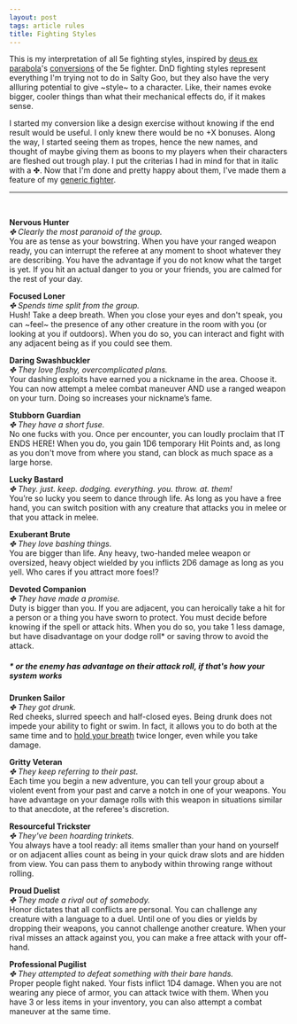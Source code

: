 ```yaml
---
layout: post
tags: article rules
title: Fighting Styles
---
```


This is my interpretation of all 5e fighting styles, inspired by [deus ex parabola](https://as-they-must.blogspot.com)'s [conversions](https://as-they-must.blogspot.com/2022/12/call-me-what-you-will-glog-classes-5e.html) of the 5e fighter. DnD fighting styles represent everything I'm trying not to do in Salty Goo, but they also have the very allluring potential to give ~style~ to a character. Like, their names evoke bigger, cooler things than what their mechanical effects do, if it makes sense.

I started my conversion like a design exercise without knowing if the end result would be useful. I only knew there would be no +X bonuses. Along the way, I started seeing them as tropes, hence the new names, and thought of maybe giving them as boons to my players when their characters are fleshed out trough play. I put the criterias I had in mind for that in italic with a ✤. Now that I'm done and pretty happy about them, I've made them a feature of my [generic fighter](/class/fighter).
<br>

---

<br>

**Nervous Hunter** <br>
_✤ Clearly the most paranoid of the group._ <br>
You are as tense as your bowstring. When you have your ranged weapon ready, you can interrupt the referee at any moment to shoot whatever they are describing. You have the advantage if you do not know what the target is yet. If you hit an actual danger to you or your friends, you are calmed for the rest of your day.

**Focused Loner** <br>
_✤ Spends time split from the group._ <br>
Hush! Take a deep breath. When you close your eyes and don't speak, you can ~feel~ the presence of any other creature in the room with you (or looking at you if outdoors). When you do so, you can interact and fight with any adjacent being as if you could see them. 

**Daring Swashbuckler** <br>
_✤ They love flashy, overcomplicated plans._ <br>
Your dashing exploits have earned you a nickname in the area. Choose it. You can now attempt a melee combat maneuver AND use a ranged weapon on your turn. Doing so increases your nickname’s fame.

**Stubborn Guardian** <br>
_✤ They have a short fuse._ <br>
No one fucks with you. Once per encounter, you can loudly proclaim that IT ENDS HERE! When you do, you gain 1D6 temporary Hit Points and, as long as you don't move from where you stand, can block as much space as a large horse. 

**Lucky Bastard** <br>
_✤ They. just. keep. dodging. everything. you. throw. at. them!_ <br>
You’re so lucky you seem to dance through life. As long as you have a free hand, you can switch position with any creature that attacks you in melee or that you attack in melee.

**Exuberant Brute** <br>
_✤ They love bashing things._ <br>
You are bigger than life. Any heavy, two-handed melee weapon or oversized, heavy object wielded by you inflicts 2D6 damage as long as you yell. Who cares if you attract more foes!?

**Devoted Companion** <br>
_✤ They have made a promise._ <br>
Duty is bigger than you. If you are adjacent, you can heroically take a hit for a person or a thing you have sworn to protect. You must decide before knowing if the spell or attack hits. When you do so, you take 1 less damage, but have disadvantage on your dodge roll* or saving throw to avoid the attack.

##### * or the enemy has advantage on their attack roll, if that's how your system works

**Drunken Sailor** <br>
_✤ They got drunk._ <br>
Red cheeks, slurred speech and half-closed eyes. Being drunk does not impede your ability to fight or swim. In fact, it allows you to do both at the same time and to [hold your breath](/2020/11/10/extra-rules/#conditions) twice longer, even while you take damage. 

**Gritty Veteran** <br>
_✤ They keep referring to their past._ <br>
Each time you begin a new adventure, you can tell your group about a violent event from your past and carve a notch in one of your weapons. You have advantage on your damage rolls with this weapon in situations similar to that anecdote, at the referee's discretion.

**Resourceful Trickster** <br>
_✤ They've been hoarding trinkets._ <br>
You always have a tool ready: all items smaller than your hand on yourself or on adjacent allies count as being in your quick draw slots and are hidden from view. You can pass them to anybody within throwing range without rolling.

**Proud Duelist** <br>
_✤ They made a rival out of somebody._ <br>
Honor dictates that all conflicts are personal. You can challenge any creature with a language to a duel. Until one of you dies or yields by dropping their weapons, you cannot challenge another creature. When your rival misses an attack against you, you can make a free attack with your off-hand.

**Professional Pugilist** <br>
_✤ They attempted to defeat something with their bare hands._ <br>
Proper people fight naked. Your fists inflict 1D4 damage. When you are not wearing any piece of armor, you can attack twice with them. When you have 3 or less items in your inventory, you can also attempt a combat maneuver at the same time.
